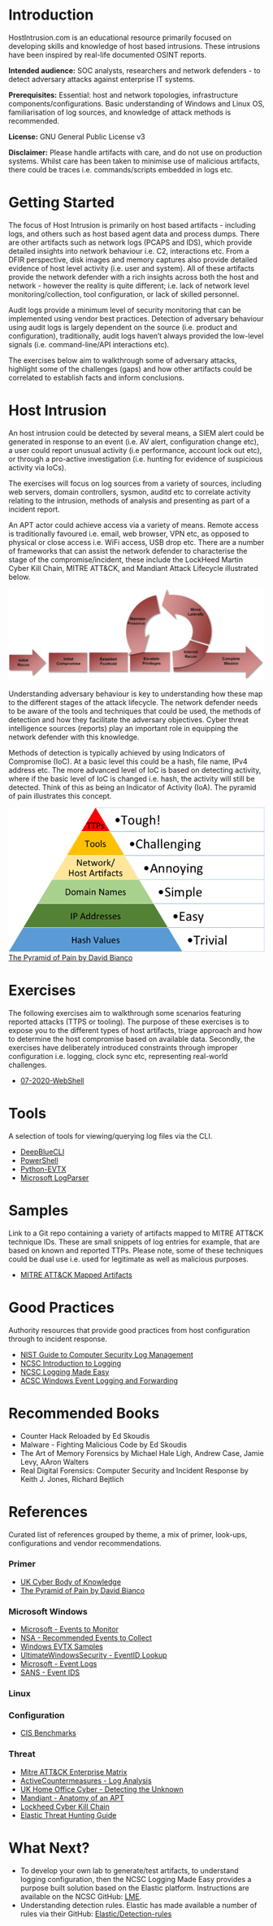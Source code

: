 # Introduction
HostIntrusion.com is an educational resource primarily focused on developing skills and knowledge of host based intrusions. These intrusions have been inspired by real-life documented OSINT reports.

**Intended audience:** SOC analysts, researchers and network defenders - to detect adversary attacks against enterprise IT systems.

**Prerequisites:** Essential: host and network topologies, infrastructure components/configurations. Basic understanding of Windows and Linux OS, familiarisation of log sources, and knowledge of attack methods is recommended. 

**License:** GNU General Public License v3

**Disclaimer:** Please handle artifacts with care, and do not use on production systems. Whilst care has been taken to minimise use of malicious artifacts, there could be traces i.e. commands/scripts embedded in logs etc.

# Getting Started
The focus of Host Intrusion is primarily on host based artifacts - including logs, and others such as host based agent data and process dumps. There are other artifacts such as network logs (PCAPS and IDS), which provide detailed insights into network behaviour i.e. C2, interactions etc. From a DFIR perspective, disk images and memory captures also provide detailed evidence of host level activity (i.e. user and system). All of these artifacts provide the network defender with a rich insights across both the host and network - however the reality is quite different; i.e. lack of network level monitoring/collection, tool configuration, or lack of skilled personnel.

Audit logs provide a minimum level of security monitoring that can be implemented using vendor best practices. Detection of adversary behaviour using audit logs is largely dependent on the source (i.e. product and configuration), traditionally, audit logs haven’t always provided the low-level signals (i.e. command-line/API interactions etc). 

The exercises below aim to walkthrough some of adversary attacks, highlight some of the challenges (gaps) and how other artifacts could be correlated to establish facts and inform conclusions.

# Host Intrusion
An host intrusion could be detected by several means, a SIEM alert could be generated in response to an event (i.e. AV alert, configuration change etc), a user could report unusual activity (i.e performance, account lock out etc), or through a pro-active investigation (i.e. hunting for evidence of suspicious activity via IoCs). 

The exercises will focus on log sources from a variety of sources, including web servers, domain controllers, sysmon, auditd etc to correlate activity relating to the intrusion, methods of analysis and presenting as part of a incident report.

An APT actor could achieve access via a variety of means. Remote access is traditionally favoured i.e. email, web browser, VPN etc, as opposed to physical or close access i.e. WiFi access, USB drop etc. There are a number of frameworks that can assist the network defender to characterise the stage of the compromise/incident, these include the LockHeed Martin Cyber Kill Chain, MITRE ATT&CK, and Mandiant Attack Lifecycle illustrated below.

![mandiant](/cyber_attack_lifecycle.jpg)

Understanding adversary behaviour is key to understanding how these map to the different stages of the attack lifecycle. The network defender needs to be aware of the tools and techniques that could be used, the methods of detection and how they facilitate the adversary objectives. Cyber threat intelligence sources (reports) play an important role in equipping the network defender with this knowledge.

Methods of detection is typically achieved by using Indicators of Compromise \(IoC\). At a basic level this could be a hash, file name, IPv4 address etc. The more advanced level of IoC is based on detecting activity, where if the basic level of IoC is changed i.e. hash, the activity will still be detected. Think of this as being an Indicator of Activity \(IoA\). The pyramid of pain illustrates this concept.

![IOC Pyramid](/pyramid-ioc.png)
[The Pyramid of Pain by David Bianco](http://detect-respond.blogspot.com/2013/03/the-pyramid-of-pain.html)

# Exercises
The following exercises aim to walkthrough some scenarios featuring reported attacks (TTPS or tooling). The purpose of these exercises is to expose you to the different types of host artifacts, triage approach and how to determine the host compromise based on available data. Secondly, the exercises have deliberately introduced constraints through improper configuration i.e. logging, clock sync etc, representing real-world challenges.

+ [07-2020-WebShell](/exercise-webshell//webshell)

# Tools
A selection of tools for viewing/querying log files via the CLI.
+ [DeepBlueCLI](https://github.com/sans-blue-team/DeepBlueCLI)
+ [PowerShell](https://wiki.sans.blue/Tools/pdfs/Get-WinEvent.pdf)
+ [Python-EVTX](https://github.com/williballenthin/python-evtx)
+ [Microsoft LogParser](https://www.microsoft.com/en-us/download/details.aspx?id=24659)

# Samples
Link to a Git repo containing a variety of artifacts mapped to MITRE ATT&CK technique IDs. These are small snippets of log entries for example, that are based on known and reported TTPs. Please note, some of these techniques could be dual use i.e. used for legitimate as well as malicious purposes.

+ [MITRE ATT&CK Mapped Artifacts](https://github.com/hostintrusion/MITRE-Technique-Samples/)

# Good Practices
Authority resources that provide good practices from host configuration through to incident response.
+ [NIST Guide to Computer Security Log Management](https://csrc.nist.gov/publications/detail/sp/800-92/final)
+ [NCSC Introduction to Logging](https://www.ncsc.gov.uk/guidance/introduction-logging-security-purposes)
+ [NCSC Logging Made Easy](https://www.ncsc.gov.uk/information/logging-made-easy)
+ [ACSC Windows Event Logging and Forwarding](https://www.cyber.gov.au/acsc/view-all-content/publications/windows-event-logging-and-forwarding)

# Recommended Books
+ Counter Hack Reloaded by Ed Skoudis
+ Malware - Fighting Malicious Code by Ed Skoudis
+ The Art of Memory Forensics by Michael Hale Ligh, Andrew Case, Jamie Levy, AAron Walters
+ Real Digital Forensics: Computer Security and Incident Response by Keith J. Jones, Richard Bejtlich

# References
Curated list of references grouped by theme, a mix of primer, look-ups, configurations and vendor recommendations.
### Primer
+ [UK Cyber Body of Knowledge](https://www.cybok.org/media/downloads/Security_Operations__Incident_Management_issue_1.0.pdf)
+ [The Pyramid of Pain by David Bianco](http://detect-respond.blogspot.com/2013/03/the-pyramid-of-pain.html)

### Microsoft Windows
+ [Microsoft - Events to Monitor](https://docs.microsoft.com/en-us/windows-server/identity/ad-ds/plan/appendix-l--events-to-monitor)
+ [NSA - Recommended Events to Collect](https://github.com/nsacyber/Event-Forwarding-Guidance/tree/master/Events)
+ [Windows EVTX Samples](https://github.com/sbousseaden/EVTX-ATTACK-SAMPLES)
+ [UltimateWindowsSecurity - EventID Lookup](https://www.ultimatewindowssecurity.com/securitylog/encyclopedia/)
+ [Microsoft - Event Logs](https://docs.microsoft.com/en-us/previous-versions/windows/it-pro/windows-server-2008-R2-and-2008/cc722404(v=ws.11)?redirectedfrom=MSDN)
+ [SANS - Event IDS](https://wiki.sans.blue/Tools/pdfs/WindowsEventLogsTable.pdf)

### Linux

### Configuration
+ [CIS Benchmarks](https://github.com/cismirror/benchmarks)

### Threat
+ [Mitre ATT&CK Enterprise Matrix](https://attack.mitre.org/matrices/enterprise/)
+ [ActiveCountermeasures - Log Analysis](https://www.activecountermeasures.com/log-analysis-part-1-enterprise-logging-approaches/)
+ [UK Home Office Cyber - Detecting the Unknown](https://hodigital.blog.gov.uk/wp-content/uploads/sites/161/2020/03/Detecting-the-Unknown-A-Guide-to-Threat-Hunting-v2.0.pdf)
+ [Mandiant - Anatomy of an APT](https://www.fireeye.com/current-threats/anatomy-of-a-cyber-attack.html)
+ [Lockheed Cyber Kill Chain](https://www.lockheedmartin.com/en-us/capabilities/cyber/cyber-kill-chain.html)
+ [Elastic Threat Hunting Guide](https://www.elastic.co/pdf/elastic-guide-to-threat-hunting)

# What Next?
+ To develop your own lab to generate/test artifacts, to understand logging configuration, then the NCSC Logging Made Easy provides a purpose built solution based on the Elastic platform. Instructions are available on the NCSC GitHub: [LME](https://github.com/ukncsc/lme).
+ Understanding detection rules. Elastic has made available a number of rules via their GitHub: [Elastic/Detection-rules](https://github.com/elastic/detection-rules/tree/main/rules)
